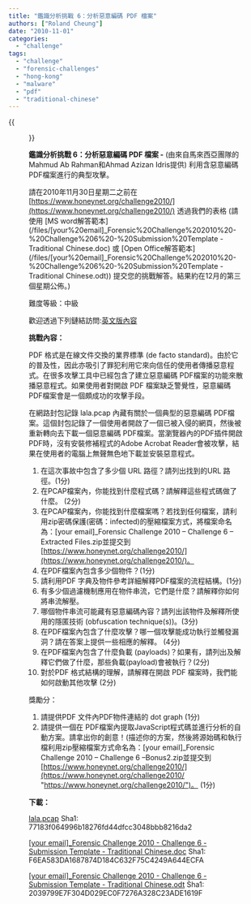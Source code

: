 ```yaml
---
title: "鑑識分析挑戰 6：分析惡意編碼 PDF 檔案"
authors: ["Roland Cheung"]
date: "2010-11-01"
categories: 
  - "challenge"
tags: 
  - "challenge"
  - "forensic-challenges"
  - "hong-kong"
  - "malware"
  - "pdf"
  - "traditional-chinese"
---
```

{{<figure src="images/banner.png" alt="Banner" width="50%">}}

**鑑識分析挑戰 6：分析惡意編碼 PDF 檔案 -** (由來自馬來西亞團隊的Mahmud Ab Rahman和Ahmad Azizan Idris提供) 利用含惡意編碼 PDF檔案進行的典型攻擊。  

請在2010年11月30日星期二之前在 [https://www.honeynet.org/challenge2010/](https://www.honeynet.org/challenge2010/) 透過我們的表格 (請使用 [MS word解答範本](/files/[your%20email]_Forensic%20Challenge%202010%20-%20Challenge%206%20-%20Submission%20Template - Traditional Chinese.doc) 或 [Open Office解答範本](/files/[your%20email]_Forensic%20Challenge%202010%20-%20Challenge%206%20-%20Submission%20Template - Traditional Chinese.odt)) 提交您的挑戰解答。結果約在12月的第三個星期公佈。)  

難度等級：中級  

歡迎透過下列鏈結訪問:[英文版內容](https://www.honeynet.org/challenges/2010_6_malicious_pdf)  

**挑戰內容：**  

PDF 格式是在線文件交換的業界標準 (de facto standard)。由於它的普及性，因此亦吸引了罪犯利用它來向信任的使用者傳播惡意程式。在很多攻擊工具中已經包含了建立惡意編碼 PDF檔案的功能來散播惡意程式。如果使用者對開啟 PDF 檔案缺乏警覺性，惡意編碼 PDF檔案會是一個頗成功的攻擊手段。  

在網路封包記錄 lala.pcap 內藏有關於一個典型的惡意編碼 PDF檔案。這個封包記錄了一個使用者開啟了一個已被入侵的網頁，然後被重新轉向去下載一個惡意編碼 PDF檔案。當瀏覽器內的PDF插件開啟PDF時，沒有安裝修補程式的Adobe Acrobat Reader會被攻擊，結果在使用者的電腦上無聲無色地下載並安裝惡意程式。

1. 在這次事故中包含了多少個 URL 路徑？請列出找到的URL 路徑。(1分)
2. 在PCAP檔案內，你能找到什麼程式碼？請解釋這些程式碼做了什麼。 (2分)
3. 在PCAP檔案內，你能找到什麼檔案嗎？若找到任何檔案，請利用zip密碼保護(密碼：infected)的壓縮檔案方式，將檔案命名為：\[your email\]\_Forensic Challenge 2010 – Challenge 6 – Extracted Files.zip並提交到[https://www.honeynet.org/challenge2010/](https://www.honeynet.org/challenge2010/)。
4. 在PDF檔案內包含多少個物件？(1分)
5.  請利用PDF 字典及物件參考詳細解釋PDF檔案的流程結構。(1分)
6.  有多少個過濾機制應用在物件串流，它們是什麼？請解釋你如何將串流解壓。
7.  哪個物件串流可能藏有惡意編碼內容？請列出該物件及解釋所使用的隱匿技術 (obfuscation technique(s))。(3分)
8.  在PDF檔案內包含了什麼攻擊？哪一個攻擊能成功執行並觸發漏洞？請在答案上提供一些相應的解釋。 (4分)
9.  在PDF檔案內包含了什麼負載 (payloads)？如果有，請列出及解釋它們做了什麼，那些負載(payload)會被執行？(2分)
10. 對於PDF 格式結構的理解，請解釋在開啟 PDF 檔案時，我們能如何啟動其他攻擊 (2分)

獎勵分：

1. 請提供PDF 文件內PDF物件連結的 dot graph (1分)
2. 請提供一個在 PDF檔案內提取JavaScript程式碼並進行分析的自動方案。請拿出你的創意！(描述你的方案，然後將源始碼和執行檔利用zip壓縮檔案方式命名為：\[your email\]\_Forensic Challenge 2010 – Challenge 6 –Bonus2.zip並提交到[https://www.honeynet.org/challenge2010/](https://www.honeynet.org/challenge2010/ "https://www.honeynet.org/challenge2010/")。 (1分)

**下載：**  

[lala.pcap](/files/lala.pcap) Sha1: 77183f064996b18276fd44dfcc3048bbb8216da2  

[\[your email\]\_Forensic Challenge 2010 - Challenge 6 - Submission Template - Traditional Chinese.doc](/files/[your%20email]_Forensic%20Challenge%202010%20-%20Challenge%206%20-%20Submission%20Template%20-%20Traditional%20Chinese.doc) Sha1: F6EA583DA1687874D184C632F75C4249A644ECFA  

[\[your email\]\_Forensic Challenge 2010 - Challenge 6 - Submission Template - Traditional Chinese.odt](/files/[your%20email]_Forensic%20Challenge%202010%20-%20Challenge%206%20-%20Submission%20Template%20-%20Traditional%20Chinese.odt) Sha1: 2039799E7F304D029EC0F7276A328C23ADE1619F
